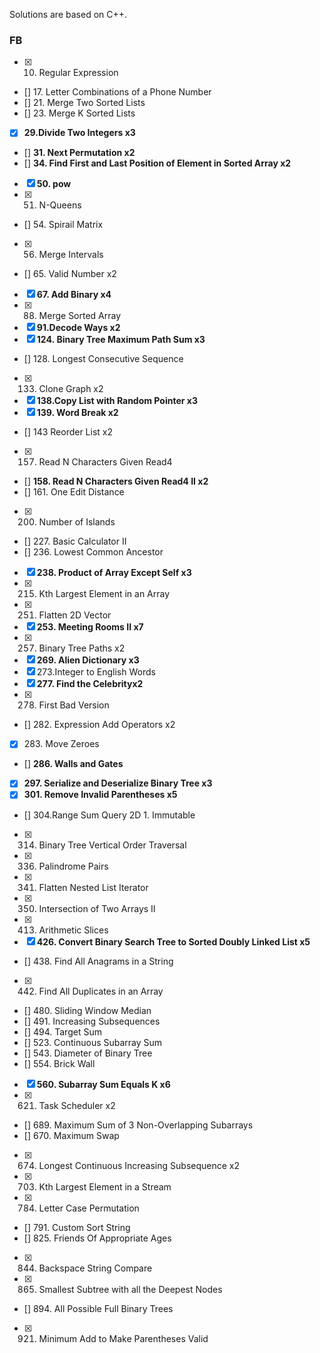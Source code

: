 Solutions are based on C++.

### FB

- [x] 10. Regular Expression
- [] 17. Letter Combinations of a Phone Number
- [] 21. Merge Two Sorted Lists 
- [] 23. Merge K Sorted Lists 
- [x] **29.Divide Two Integers x3**
- [] **31. Next Permutation x2**
- [] **34. Find First and Last Position of Element in Sorted Array x2**
- [x] **50. pow**
- [x] 51. N-Queens
- [] 54. Spirail Matrix
- [x] 56. Merge Intervals
- [] 65. Valid Number x2
- [x] **67. Add Binary x4**
- [x] 88. Merge Sorted Array
- [x] **91.Decode Ways x2**
- [x] **124. Binary Tree Maximum Path Sum x3**
- [] 128. Longest Consecutive Sequence
- [x] 133. Clone Graph x2
- [x] **138.Copy List with Random Pointer x3**
- [x] **139. Word Break x2**
- [] 143 Reorder List x2
- [x] 157. Read N Characters Given Read4
- [] **158. Read N Characters Given Read4 II x2**
- [] 161. One Edit Distance
- [x] 200. Number of Islands
- [] 227. Basic Calculator II
- [] 236. Lowest Common Ancestor
- [x] **238. Product of Array Except Self x3**
- [x] 215. Kth Largest Element in an Array
- [x] 251. Flatten 2D Vector
- [x] **253. Meeting Rooms II x7**
- [x] 257. Binary Tree Paths x2
- [x] **269. Alien Dictionary x3**
- [x] 273.Integer to English Words
- [x] **277. Find the Celebrityx2**
- [x] 278. First Bad Version
- [] 282. Expression Add Operators x2
- [x] 283. Move Zeroes
- [] **286. Walls and Gates**
- [x] **297. Serialize and Deserialize Binary Tree x3**
- [x] **301. Remove Invalid Parentheses x5**
- [] 304.Range Sum Query 2D 1. Immutable
- [x] 314. Binary Tree Vertical Order Traversal
- [x] 336. Palindrome Pairs
- [x] 341. Flatten Nested List Iterator
- [x] 350. Intersection of Two Arrays II
- [x] 413. Arithmetic Slices
- [x] **426. Convert Binary Search Tree to Sorted Doubly Linked List x5**
- [] 438. Find All Anagrams in a String
- [x] 442. Find All Duplicates in an Array
- [] 480. Sliding Window Median
- [] 491. Increasing Subsequences
- [] 494. Target Sum
- [] 523. Continuous Subarray Sum
- [] 543. Diameter of Binary Tree
- [] 554. Brick Wall
- [x] **560. Subarray Sum Equals K x6**
- [x] 621. Task Scheduler x2
- [] 689. Maximum Sum of 3 Non-Overlapping Subarrays
- [] 670. Maximum Swap
- [x] 674. Longest Continuous Increasing Subsequence x2
- [x] 703. Kth Largest Element in a Stream
- [x] 784. Letter Case Permutation
- [] 791. Custom Sort String
- [] 825. Friends Of Appropriate Ages
- [x] 844. Backspace String Compare
- [x] 865. Smallest Subtree with all the Deepest Nodes
- [] 894. All Possible Full Binary Trees
- [x] 921. Minimum Add to Make Parentheses Valid



